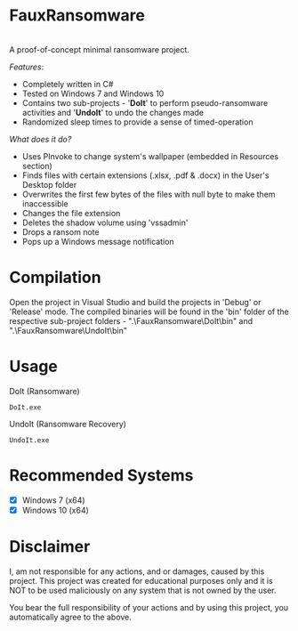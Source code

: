# FauxRansomware 

<br>A proof-of-concept minimal ransomware project.<br>

*Features*: 
- Completely written in C#
- Tested on Windows 7 and Windows 10
- Contains two sub-projects - '<b>DoIt</b>' to perform pseudo-ransomware activities and '<b>UndoIt</b>' to undo the changes made
- Randomized sleep times to provide a sense of timed-operation

*What does it do?*
- Uses PInvoke to change system's wallpaper (embedded in Resources section) 
- Finds files with certain extensions (.xlsx, .pdf & .docx) in the User's Desktop folder
- Overwrites the first few bytes of the files with null byte to make them inaccessible
- Changes the file extension
- Deletes the shadow volume using 'vssadmin' 
- Drops a ransom note
- Pops up a Windows message notification 

# Compilation

Open the project in Visual Studio and build the projects in 'Debug' or 'Release' mode. The compiled binaries will be found in the 'bin' folder of the respective sub-project folders - ".\FauxRansomware\DoIt\bin" and ".\FauxRansomware\UndoIt\bin"

# Usage

DoIt (Ransomware)
```
DoIt.exe
```

UndoIt (Ransomware Recovery)
```
UndoIt.exe
```

# Recommended Systems
- [X] Windows 7 (x64)
- [X] Windows 10 (x64)

# Disclaimer

I, am not responsible for any actions, and or damages, caused by this project. This project was created for educational purposes only and it is NOT to be used maliciously on any system that is not owned by the user.

You bear the full responsibility of your actions and by using this project, you automatically agree to the above.
